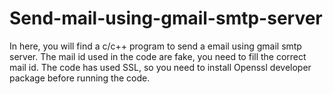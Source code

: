 # Send-mail-using-gmail-smtp-server
In here, you will find a c/c++ program to send a email using gmail smtp server. 
The mail id used in the code are fake, you need to fill the correct mail id.
The code has used SSL, so you need to install Openssl developer package before running the code. 
